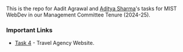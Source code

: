 This is the repo for Aadit Agrawal and [Aditya Sharma](https://github.com/VariableThe)'s tasks for MIST WebDev in our Management Committee Tenure (2024-25).

### Important Links
- [Task 4](https://github.com/aaditagrawal/MIST-Webdev/tree/task4) - Travel Agency Website.
